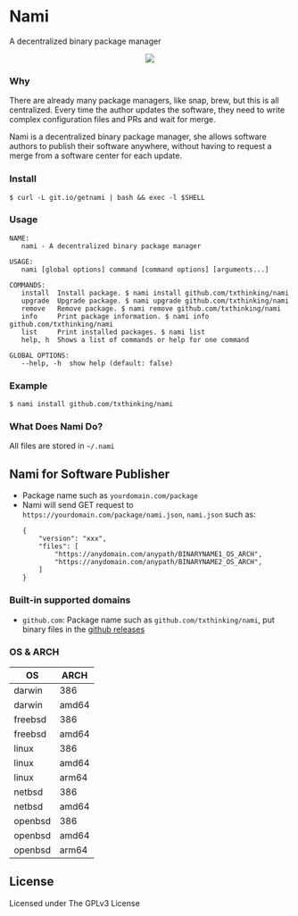 # Nami

A decentralized binary package manager

<p align="center"><img src="/demo.gif?raw=true"/></p>

### Why

There are already many package managers, like snap, brew, but this is all centralized.
Every time the author updates the software, they need to write complex configuration files and PRs and wait for merge.

Nami is a decentralized binary package manager,
she allows software authors to publish their software anywhere,
without having to request a merge from a software center for each update.

### Install

    $ curl -L git.io/getnami | bash && exec -l $SHELL

### Usage

    NAME:
       nami - A decentralized binary package manager

    USAGE:
       nami [global options] command [command options] [arguments...]

    COMMANDS:
       install  Install package. $ nami install github.com/txthinking/nami
       upgrade  Upgrade package. $ nami upgrade github.com/txthinking/nami
       remove   Remove package. $ nami remove github.com/txthinking/nami
       info     Print package information. $ nami info github.com/txthinking/nami
       list     Print installed packages. $ nami list
       help, h  Shows a list of commands or help for one command

    GLOBAL OPTIONS:
       --help, -h  show help (default: false)

### Example

    $ nami install github.com/txthinking/nami

### What Does Nami Do?

All files are stored in `~/.nami`

## Nami for Software Publisher

-   Package name such as `yourdomain.com/package`
-   Nami will send GET request to `https://yourdomain.com/package/nami.json`, `nami.json` such as:
    ```
    {
        "version": "xxx",
        "files": [
            "https://anydomain.com/anypath/BINARYNAME1_OS_ARCH",
            "https://anydomain.com/anypath/BINARYNAME2_OS_ARCH",
        ]
    }
    ```

### Built-in supported domains

* `github.com`: Package name such as `github.com/txthinking/nami`, put binary files in the [github releases](https://github.com/txthinking/nami/releases)

### OS & ARCH

| OS        | ARCH     |
| --------- | -------- |
| darwin    | 386      |
| darwin    | amd64    |
| freebsd   | 386      |
| freebsd   | amd64    |
| linux     | 386      |
| linux     | amd64    |
| linux     | arm64    |
| netbsd    | 386      |
| netbsd    | amd64    |
| openbsd   | 386      |
| openbsd   | amd64    |
| openbsd   | arm64    |

## License

Licensed under The GPLv3 License
